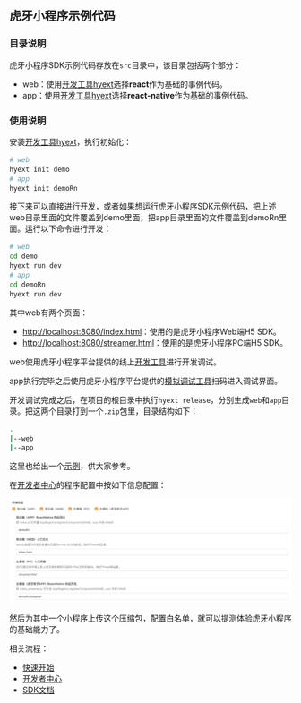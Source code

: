 ## 虎牙小程序示例代码

### 目录说明

虎牙小程序SDK示例代码存放在`src`目录中，该目录包括两个部分：

* web：使用[开发工具hyext](https://github.com/huya-ext/miniapp/wiki/%E8%84%9A%E6%89%8B%E6%9E%B6)选择**react**作为基础的事例代码。
* app：使用[开发工具hyext](https://github.com/huya-ext/miniapp/wiki/%E8%84%9A%E6%89%8B%E6%9E%B6)选择**react-native**作为基础的事例代码。

### 使用说明

安装[开发工具hyext](https://github.com/huya-ext/miniapp/wiki/%E8%84%9A%E6%89%8B%E6%9E%B6)，执行初始化：

```bash
# web
hyext init demo
# app
hyext init demoRn
```

接下来可以直接进行开发，或者如果想运行虎牙小程序SDK示例代码，把上述web目录里面的文件覆盖到demo里面，把app目录里面的文件覆盖到demoRn里面。运行以下命令进行开发：

```bash
# web
cd demo
hyext run dev
# app
cd demoRn
hyext run dev
```

其中web有两个页面：

* [http://localhost:8080/index.html](http://localhost:8080/web.html)：使用的是虎牙小程序Web端H5 SDK。
* [http://localhost:8080/streamer.html](http://localhost:8080/pc.html)：使用的是虎牙小程序PC端H5 SDK。

web使用虎牙小程序平台提供的线上[开发工具](http://hyext.msstatic.com/hy-ext-comp/1.2.0/dev/index.html)进行开发调试。

app执行完毕之后使用虎牙小程序平台提供的[模拟调试工具](https://github.com/huya-ext/miniapp/wiki/DownloadApp)扫码进入调试界面。

开发调试完成之后，在项目的根目录中执行`hyext release`，分别生成`web`和`app`目录。把这两个目录打到一个`.zip`包里，目录结构如下：

```bash
.
|--web
|--app
```

这里也给出一个[示例](./demo.zip)，供大家参考。

在[开发者中心](https://ext.huya.com)的程序配置中按如下信息配置：

![小程序配置](assets/demo-config.png)

然后为其中一个小程序上传这个压缩包，配置白名单，就可以提测体验虎牙小程序的基础能力了。

相关流程：

* [快速开始](https://github.com/huya-ext/miniapp/wiki)
* [开发者中心](https://github.com/huya-ext/miniapp/wiki/ems)
* [SDK文档](https://github.com/huya-ext/miniapp/wiki/SDK%E6%96%87%E6%A1%A3)

